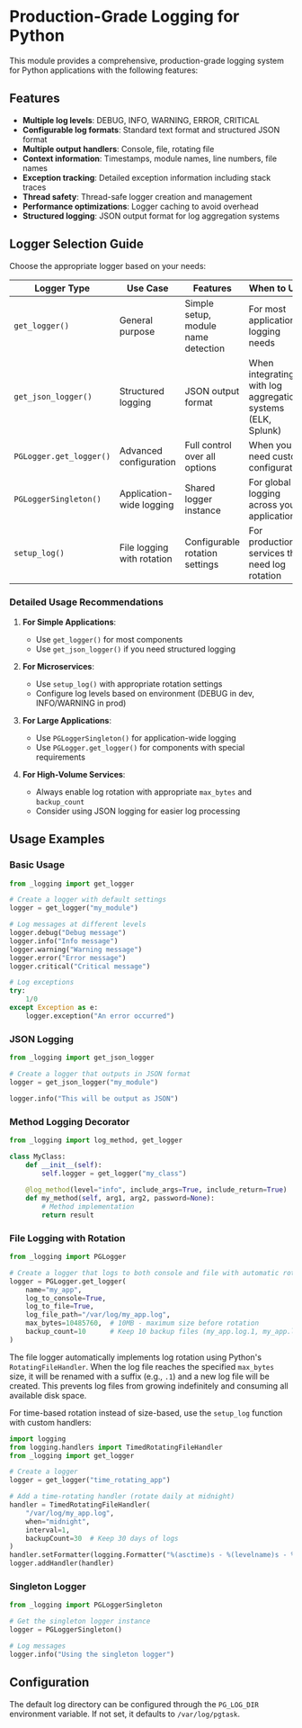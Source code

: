 # Production-Grade Logging for Python

This module provides a comprehensive, production-grade logging system for Python applications with the following features:

## Features

- **Multiple log levels**: DEBUG, INFO, WARNING, ERROR, CRITICAL
- **Configurable log formats**: Standard text format and structured JSON format
- **Multiple output handlers**: Console, file, rotating file
- **Context information**: Timestamps, module names, line numbers, file names
- **Exception tracking**: Detailed exception information including stack traces
- **Thread safety**: Thread-safe logger creation and management
- **Performance optimizations**: Logger caching to avoid overhead
- **Structured logging**: JSON output format for log aggregation systems

## Logger Selection Guide

Choose the appropriate logger based on your needs:

| Logger Type | Use Case | Features | When to Use |
|-------------|----------|----------|-------------|
| `get_logger()` | General purpose | Simple setup, module name detection | For most application logging needs |
| `get_json_logger()` | Structured logging | JSON output format | When integrating with log aggregation systems (ELK, Splunk) |
| `PGLogger.get_logger()` | Advanced configuration | Full control over all options | When you need custom configuration |
| `PGLoggerSingleton()` | Application-wide logging | Shared logger instance | For global logging across your application |
| `setup_log()` | File logging with rotation | Configurable rotation settings | For production services that need log rotation |

### Detailed Usage Recommendations

1. **For Simple Applications**:
   - Use `get_logger()` for most components
   - Use `get_json_logger()` if you need structured logging

2. **For Microservices**:
   - Use `setup_log()` with appropriate rotation settings
   - Configure log levels based on environment (DEBUG in dev, INFO/WARNING in prod)

3. **For Large Applications**:
   - Use `PGLoggerSingleton()` for application-wide logging
   - Use `PGLogger.get_logger()` for components with special requirements

4. **For High-Volume Services**:
   - Always enable log rotation with appropriate `max_bytes` and `backup_count`
   - Consider using JSON logging for easier log processing

## Usage Examples

### Basic Usage

```python
from _logging import get_logger

# Create a logger with default settings
logger = get_logger("my_module")

# Log messages at different levels
logger.debug("Debug message")
logger.info("Info message")
logger.warning("Warning message")
logger.error("Error message")
logger.critical("Critical message")

# Log exceptions
try:
    1/0
except Exception as e:
    logger.exception("An error occurred")
```

### JSON Logging

```python
from _logging import get_json_logger

# Create a logger that outputs in JSON format
logger = get_json_logger("my_module")

logger.info("This will be output as JSON")
```

### Method Logging Decorator

```python
from _logging import log_method, get_logger

class MyClass:
    def __init__(self):
        self.logger = get_logger("my_class")
    
    @log_method(level="info", include_args=True, include_return=True)
    def my_method(self, arg1, arg2, password=None):
        # Method implementation
        return result
```

### File Logging with Rotation

```python
from _logging import PGLogger

# Create a logger that logs to both console and file with automatic rotation
logger = PGLogger.get_logger(
    name="my_app",
    log_to_console=True,
    log_to_file=True,
    log_file_path="/var/log/my_app.log",
    max_bytes=10485760,  # 10MB - maximum size before rotation
    backup_count=10      # Keep 10 backup files (my_app.log.1, my_app.log.2, etc.)
)
```

The file logger automatically implements log rotation using Python's `RotatingFileHandler`. When the log file reaches the specified `max_bytes` size, it will be renamed with a suffix (e.g., `.1`) and a new log file will be created. This prevents log files from growing indefinitely and consuming all available disk space.

For time-based rotation instead of size-based, use the `setup_log` function with custom handlers:

```python
import logging
from logging.handlers import TimedRotatingFileHandler
from _logging import get_logger

# Create a logger
logger = get_logger("time_rotating_app")

# Add a time-rotating handler (rotate daily at midnight)
handler = TimedRotatingFileHandler(
    "/var/log/my_app.log",
    when="midnight",
    interval=1,
    backupCount=30  # Keep 30 days of logs
)
handler.setFormatter(logging.Formatter("%(asctime)s - %(levelname)s - %(message)s"))
logger.addHandler(handler)
```

### Singleton Logger

```python
from _logging import PGLoggerSingleton

# Get the singleton logger instance
logger = PGLoggerSingleton()

# Log messages
logger.info("Using the singleton logger")
```

## Configuration

The default log directory can be configured through the `PG_LOG_DIR` environment variable.
If not set, it defaults to `/var/log/pgtask`.

